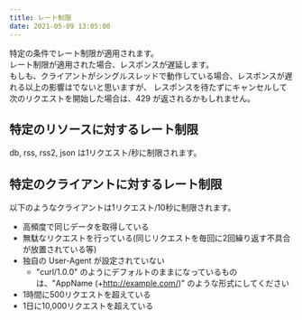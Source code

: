 ```yaml
---
title: レート制限
date: 2021-05-09 13:05:00
---
```


特定の条件でレート制限が適用されます。  
レート制限が適用された場合、レスポンスが遅延します。  
もしも、クライアントがシングルスレッドで動作している場合、レスポンスが遅れる以上の影響はでないと思いますが、
レスポンスを待たずにキャンセルして次のリクエストを開始した場合は、429 が返されるかもしれません。

## 特定のリソースに対するレート制限

db, rss, rss2, json は1リクエスト/秒に制限されます。  


## 特定のクライアントに対するレート制限

以下のようなクライアントは1リクエスト/10秒に制限されます。

- 高頻度で同じデータを取得している
- 無駄なリクエストを行っている(同じリクエストを毎回に2回繰り返す不具合が放置されている等)
- 独自の User-Agent が設定されていない
  - "curl/1.0.0" のようにデフォルトのままになっているものは、"AppName (+http://example.com/)" のような形式にしてください
- 1時間に500リクエストを超えている
- 1日に10,000リクエストを超えている
